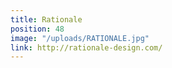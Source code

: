 ```yaml
---
title: Rationale
position: 48
image: "/uploads/RATIONALE.jpg"
link: http://rationale-design.com/
---
```


